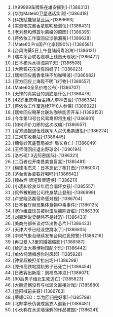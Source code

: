 
1. [X99999车牌系在雄安摇到]-[1386313]
1. [华为Mate60卫星通话实测]-[1386418]
1. [科技赋能智慧亚运]-[1386693]
1. [实测喝完酱香拿铁吹检测仪]-[1386431]
1. [老刘想和傅首尔离婚的原因]-[1386395]
1. [蒋依依工作室回应涉偷漏税]-[1386628]
1. [Mate60 Pro国产化率超90%]-[1386581]
1. [台风海葵5日上午登陆闽粤沿海]-[1386121]
1. [瑞幸茅台联名咖啡上线首天现状]-[1386472]
1. [日本核污水排海第11天]-[1386508]
1. [大熊猫花花没有妈妈了]-[1386023]
1. [瑞幸回应酱香拿铁不加咖啡液]-[1386682]
1. [官方回应上海现不明飞行物]-[1386557]
1. [Mate60全系价格公布]-[1386707]
1. [无锋的真实目的到底是什么]-[1386478]
1. [42岁重庆电台主持人李林去世]-[1386334]
1. [蒋依依工作室连续7年0人参保]-[1386022]
1. [瑞幸回应喝茅台联名咖啡能否开车]-[1386153]
1. [今年第13号台风鸳鸯即将生成]-[1386601]
1. [如何评价刀郎的这次改编]-[1386657]
1. [官方通报退伍残疾军人买优惠票遭拒]-[1386224]
1. [三河东收费站]-[1386445]
1. [缅甸妙瓦底警局被炸 局长身亡]-[1386049]
1. [王师傅回应退出野球帝]-[1386194]
1. [洛杉矶1:3迈阿密国际]-[1386321]
1. [二百者也开南昌美食盲盒]-[1385481]
1. [梅德韦杰夫：日本忘记了核打击]-[1386007]
1. [茅台酱香拿铁好喝吗]-[1386642]
1. [赖益烨 很短暂很遗憾]-[1386211]
1. [小凌和徐良12年后合唱坏女孩]-[1385557]
1. [侃爷被船舶公司终身禁止登船]-[1386699]
1. [卢昱晓丞磊宿命感对视]-[1386704]
1. [日本餐厅频现集体食物中毒事件]-[1386125]
1. [塞尔维亚球员被肘击后摘除肾脏]-[1386339]
1. [刘嘉玲说梁朝伟不是社恐]-[1386433]
1. [美商务部长谈对华出售芯片]-[1386423]
1. [天津大爷已经没空跳水了]-[1386805]
1. [中央气象台继续发布台风红色预警]-[1386216]
1. [再见爱人3里的婚姻缩影]-[1386587]
1. [给逃出大英博物馆配个乐]-[1386442]
1. [单依纯清唱想你时风起]-[1385928]
1. [钟显超被担架抬出场]-[1386298]
1. [滕州高铁站跳轨男子已死亡]-[1386454]
1. [日政客出新招：到福岛冲浪]-[1386071]
1. [90后男子缅北生死逃亡]-[1385823]
1. [大鹏遗憾没有与张颂文直接对戏]-[1385880]
1. [盛阳喊前夫哥]-[1386763]
1. [荣耀CEO：华为回归是好事]-[1385798]
1. [北邮学长伪装成黑衣人迎新]-[1386481]
1. [小伙称在水泥墙涂鸦的作品被毁]-[1386241]